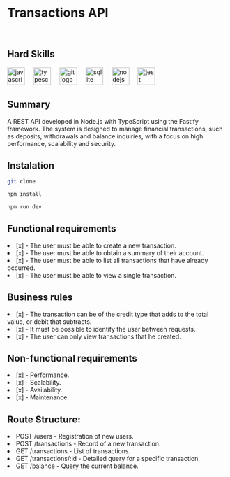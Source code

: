 # Transactions API
<br>

## Hard Skills

<div align="left">
  <img src="https://cdn.jsdelivr.net/gh/devicons/devicon/icons/javascript/javascript-original.svg" height="40" alt="javascript logo"  />
  <img width="12" />
  <img src="https://cdn.jsdelivr.net/gh/devicons/devicon/icons/typescript/typescript-original.svg" height="40" alt="typescript logo"  />
  <img width="12" />
  <img src="https://cdn.jsdelivr.net/gh/devicons/devicon/icons/git/git-original.svg" height="40" alt="git logo"  />
  <img width="12" />
  <img src="https://cdn.jsdelivr.net/gh/devicons/devicon/icons/sqlite/sqlite-original.svg" height="40" alt="sqlite logo"  />
  <img width="12" />
  <img src="https://cdn.jsdelivr.net/gh/devicons/devicon/icons/nodejs/nodejs-original.svg" height="40" alt="nodejs logo"  />
  <img width="12" />
  <img src="https://cdn.jsdelivr.net/gh/devicons/devicon/icons/jest/jest-plain.svg" height="40" alt="jest logo"  />
</div>

###

###

## Summary

<p>A REST API developed in Node.js with TypeScript using the Fastify framework. The system is designed to manage financial transactions, 
  such as deposits, withdrawals and balance inquiries, with a focus on high performance, scalability and security.
</p>

## Instalation

```bash
git clone
```
```bash
npm install
```
```bash
npm run dev
```

## Functional requirements

<lu>
  <li>[x] - The user must be able to create a new transaction.</li>
  <li>[x] - The user must be able to obtain a summary of their account.</li>
  <li>[x] - The user must be able to list all transactions that have already occurred.</li>
  <li>[x] - The user must be able to view a single transaction.</li>
</lu>

## Business rules

<lu>
  <li>[x] - The transaction can be of the credit type that adds to the total value, or debit that subtracts.</li>
  <li>[x] - It must be possible to identify the user between requests.</li>
  <li>[x] - The user can only view transactions that he created.</li>
</lu>

## Non-functional requirements

<lu>
  <li>[x] - Performance.</li>
  <li>[x] - Scalability.</li>
  <li>[x] - Availability.</li>
  <li>[x] - Maintenance.</li>
</lu>

## Route Structure:

<lu>
  <li>POST /users - Registration of new users.</li>
  <li>POST /transactions - Record of a new transaction.</li>
  <li>GET /transactions - List of transactions.</li>
  <li>GET /transactions/:id - Detailed query for a specific transaction.</li>
  <li>GET /balance - Query the current balance.</li>
</lu>




